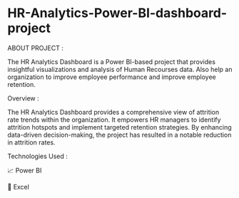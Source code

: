 # HR-Analytics-Power-BI-dashboard-project


ABOUT PROJECT :

The HR Analytics Dashboard is a Power BI-based project that provides insightful visualizations and analysis of Human Recourses data. Also help an organization to improve employee performance and improve employee retention. 


Overview :

The HR Analytics Dashboard provides a comprehensive view of attrition rate trends within the organization. It empowers HR managers to identify attrition hotspots and implement targeted retention strategies. By enhancing data-driven decision-making, the project has resulted in a notable reduction in attrition rates.


Technologies Used :

📈 Power BI

🔢 Excel




